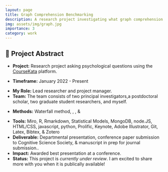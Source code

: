 ```yaml
---
layout: page
title: Graph Comprehension Benchmarking
description: A research project investigating what graph comprehension is and how do you measure it?
img: assets/img/graph.jpg
importance: 3
category: work
---
```


<!--Abstract-->
## 📌 **Project Abstract** 
<!--2. Client/Company/Project type-->
- **Project:** Research project asking psychological questions using the [CourseKata](https://coursekata.org/) platform. 
<!--3. Project date (When did you work on the project)-->
- **Timeframe:** January 2022 - Present
<!--4. Your role (What you were responsible for on the project)-->
- **My Role:** Lead researcher and project manager.
- **Team:** The team consists of two principal investigators,a postdoctoral scholar, two graduate student researchers, and myself.
<!--UX methods-->
- **Methods:** Waterfall method, [](#user-req-int), [](#user-tasks), & [](#user-exp-ques)
<!--logos-->
- **Tools:** Miro, R, Rmarkdown, Statistical Models, MongoDB, node.JS, HTML/CSS, javascript, python, Prolific, Keynote, Adobe Illustrator, Git, Latex, Bibtex, & Zotero 
- **Deliverable:** Departmental presentation, conference paper submission to Cognitive Science Society, & manuscript in prep for journal submission..
- **Impact:** Awarded best presentation at a conference. 
- **Status:** This project is *currently under review*. I am excited to share more with you when it is publically available! 

<br>

<br>

<br>

<br>


